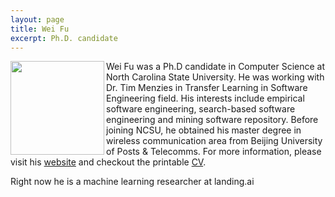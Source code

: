 ```yaml
---
layout: page
title: Wei Fu
excerpt: Ph.D. candidate
---
```


 
<img align="left" width="150"
src="{{site.url}}/img/wei.jpg"> Wei Fu was a 
Ph.D candidate in Computer Science at North Carolina State University. He was working with Dr. Tim Menzies 
in Transfer Learning in Software Engineering field. His interests include empirical software engineering, search-based software engineering and 
mining software repository. Before joining NCSU, he obtained his 
master degree in wireless communication area from Beijing University of Posts & Telecomms. For more information, please visit his [website](http://weifoo.github.io) and checkout the printable [CV](http://fuwei.us/pdf/WeiFu.pdf).

Right now he is a machine learning researcher at landing.ai
